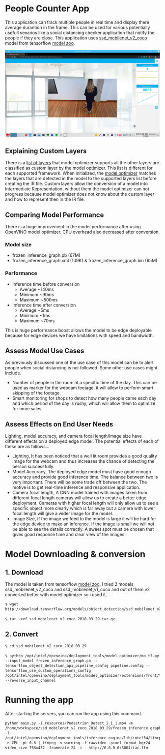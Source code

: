 # People Counter App

This application can track multiple people in real time and display there average durantion in the frame. This can be used for various potentially usefull senarios like a social distancing checker application that notify the people if they are close. This application uses [ssd_mobilenet_v2_coco](http://download.tensorflow.org/models/object_detection/ssd_mobilenet_v2_coco_2018_03_29.tar.gz) model from tensorflow [model zoo](https://github.com/tensorflow/models/blob/master/research/object_detection/g3doc/detection_model_zoo.md).

![people counter app image](people_counter_app.png)

## Explaining Custom Layers

There is a [list of layers](https://docs.openvinotoolkit.org/2019_R3/_docs_MO_DG_prepare_model_Supported_Frameworks_Layers.html) that model optimizer supports all the other layers are classified as custom layer by the model optimizer. This list is different for each supported framework. When initialized, the [model optimizer](https://docs.openvinotoolkit.org/2019_R1.1/_docs_MO_DG_Deep_Learning_Model_Optimizer_DevGuide.html) matches the layers that are detected in the model to the supported layers list before creating the IR file. Custom layers allow the conversion of a model into Intermediate Representation, without them the model optimizer can not progress because model optimizer does not know about the custom layer and how to represent then in the IR file.

## Comparing Model Performance
There is a huge improvement in the model performance after using OpenVINO model optimizer. CPU overhead also decreased after conversion.

### Model size

- frozen_inference_graph.pb (67M)
- frozen_inference_graph.xml (109K) &  frozen_inference_graph.bin (65M)

### Performance
- Inference time before conversion
	- Average ~140ms
	- Minimum ~90ms
	- Maximum ~500ms
- Inference time after conversion
	- Average ~5ms
	- Minimum ~1ms
	- Maximum ~70ms
	
This is huge performance boost allows the model to be edge deployable because for edge devices we have limitations with speed and bandwidth.


## Assess Model Use Cases

As previously discussed one of the use case of this model can be to alert people when social distancing is not followed. Some other use cases might include.

- Number of people in the room at a specific time of the day. This can be used as marker for the webcam footage, it will allow to perform smart skipping of the footage.
- Smart monitoring for shops to detect how many people came each day and which period of the day is rushy, which will allow them to optimize for more sales.


## Assess Effects on End User Needs

Lighting, model accuracy, and camera focal length/image size have different effects on a
deployed edge model. The potential effects of each of these are as follows...

- Lighting, It has been noticed that a well lit room provides a good quality image for the webcam and thus increases the chance of detecting the person successfully.
- Model Accuracy, The deployed edge model must have good enough accuracy and provide good inference time. The balance between two is very important. There will be some trade off between the two. The motive is to get real-time inference and responsive application.
- Camera focal length, A CNN model trained with images taken from different focal length cameras will allow us to create a better edge deployment. Cameras with higher focal length will only allow us to see a specific object more clearly which is far away but a camera with lower focal length will give a wider image for the model.
- Image Size, If the image we feed to the model is large it will be hard for the edge device to make an inference. If the image is small we will not be able to see the details correctly. A sweet spot must be chosen that gives good response time and clear view of the images.

# Model Downloading & conversion
## 1. Download

The model is taken from tensorflow [model zoo](https://github.com/tensorflow/models/blob/master/research/object_detection/g3doc/detection_model_zoo.md). I tried 2 models, ssd_mobilenet_v2_coco and ssd_mobilenet_v1_coco and out of them v2 converted better with model optimizer so i used it.

```
$ wget http://download.tensorflow.org/models/object_detection/ssd_mobilenet_v2_coco_2018_03_29.tar.gz

$ tar -xvf ssd_mobilenet_v2_coco_2018_03_29.tar.gz.
```

## 2. Convert

```
$ cd ssd_mobilenet_v2_coco_2018_03_29

$ python /opt/intel/openvino/deployment_tools/model_optimizer/mo_tf.py --input_model frozen_inference_graph.pb --tensorflow_object_detection_api_pipeline_config pipeline.config --tensorflow_use_custom_operations_config /opt/intel/openvino/deployment_tools/model_optimizer/extensions/front/tf/ssd_v2_support.json --reverse_input_channel
```

# Running the app
After starting the servers, you can run the app using this command.

```
python main.py -i resources/Pedestrian_Detect_2_1_1.mp4 -m /home/workspace/ssd_mobilenet_v2_coco_2018_03_29/frozen_inference_graph.xml -l /opt/intel/openvino/deployment_tools/inference_engine/lib/intel64/libcpu_extension_sse4.so -d CPU -pt 0.6 | ffmpeg -v warning -f rawvideo -pixel_format bgr24 -video_size 768x432 -framerate 24 -i - http://0.0.0.0:3004/fac.ffm
```